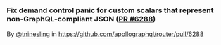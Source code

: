 ### Fix demand control panic for custom scalars that represent non-GraphQL-compliant JSON ([PR #6288](https://github.com/apollographql/router/pull/6288))

By [@tninesling](https://github.com/tninesling) in https://github.com/apollographql/router/pull/6288
